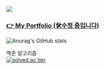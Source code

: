 <!--<h3> 👋Hi there! </h3>-->      

 <a href="클릭시 이동할 링크" target="_blank"><img src="https://img.shields.io/badge/문자-색코드?style=flat-square&logo=이미지 이름&logoColor=white"/></a>      
 
### <a href="https://devjsy0897.github.io/devjsy0897/main" target="_blanc">👉 My Portfolio </a>(<a href="https://devjsy0897.github.io/devjsy0897/keyboardEvent.html">🛠수정 중입니다</a>)
<!--
### 👇First Team Project 'BestPriceMarket'.
> <a href="https://github.com/sowon-dev/bestPriceMarket">Github link</a>

### 👇First Android Application! Calculation.      
> <a href="https://github.com/devjsy0897/Cal">1. Github link</a>      
> <a href="https://play.google.com/store/apps/details?id=com.jsy.cal&hl=ko">2. Google Play Store link</a>
-->

![Anurag's GitHub stats](https://github-readme-stats.vercel.app/api?username=devjsy0897&theme=dark&show_icons=true)

백준 알고리즘      
[![solved.ac tier](http://mazassumnida.wtf/api/generate_badge?boj=devjsy0897)](https://solved.ac/devjsy0897)     
<!--
https://github.com/uyu423/resume-nextjs 참고하기
-->
